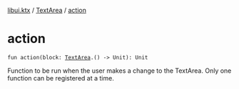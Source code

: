 [libui.ktx](../index.md) / [TextArea](index.md) / [action](./action.md)

# action

`fun action(block: `[`TextArea`](index.md)`.() -> Unit): Unit`

Function to be run when the user makes a change to the TextArea.
Only one function can be registered at a time.

